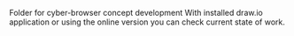 Folder for cyber-browser concept development
With installed draw.io application or using the online version you can check current state of work.
